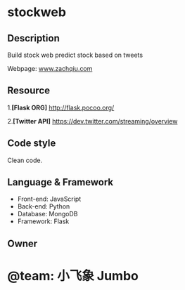 # stockweb

Description
-----------
Build stock web predict stock based on tweets  

Webpage: www.zachqiu.com



Resource
--------
1.__[Flask ORG]__ http://flask.pocoo.org/

2.__[Twitter API]__ https://dev.twitter.com/streaming/overview

Code style
---------------------

Clean code.

Language & Framework
--------------------
+ Front-end: JavaScript
+ Back-end: Python
+ Database: MongoDB
+ Framework: Flask

Owner
-----

@team: 小飞象 Jumbo 
=======
